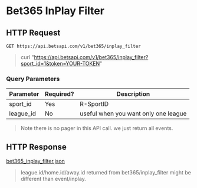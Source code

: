 # Bet365 InPlay Filter

## HTTP Request

`GET https://api.betsapi.com/v1/bet365/inplay_filter`

> curl "https://api.betsapi.com/v1/bet365/inplay_filter?sport_id=1&token=YOUR-TOKEN"

### Query Parameters

Parameter | Required? | Description
--------- | ------- | -----------
sport_id | Yes | R-SportID
league_id | No | useful when you want only one league

> Note there is no pager in this API call. we just return all events.

## HTTP Response

<a href="../samples/bet365_inplay_filter.json" target="_blank">bet365_inplay_filter.json</a>

> league.id/home.id/away.id returned from bet365/inplay_filter might be different than event/inplay.